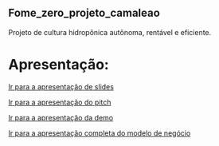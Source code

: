 ## Fome_zero_projeto_camaleao
Projeto de cultura hidropônica autônoma, rentável e eficiente.

# Apresentação:
[Ir para a apresentação de slides](https://docs.google.com/presentation/d/1kDnKfTGVjnSzuJHEI79H7WB59ZPi1RFYoc84ttLF-Zs/edit?usp=sharing "Ir para a apresentação de slides")

[Ir para a apresentação do pitch](https://www.youtube.com/channel/UC8CDa-kB38Pfzai1C1sc0jA "I1")

[Ir para a apresentação da demo](https://www.youtube.com/channel/UC8CDa-kB38Pfzai1C1sc0jA "I2")

[Ir para a apresentação completa do modelo de negócio](https://www.youtube.com/channel/UC8CDa-kB38Pfzai1C1sc0jA "Ir para ")

